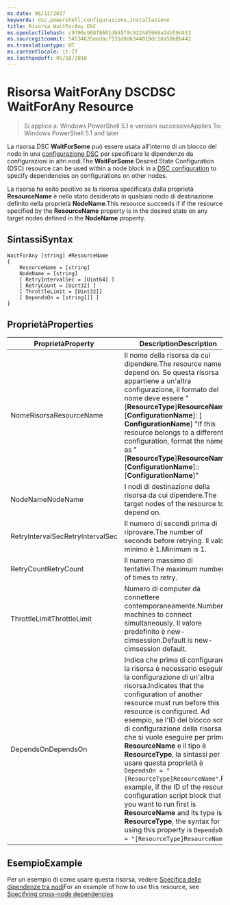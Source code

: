 ```yaml
---
ms.date: 06/12/2017
keywords: dsc,powershell,configurazione,installazione
title: Risorsa WaitForAny DSC
ms.openlocfilehash: c9700c908f8601db85f9c922445969a34b59d453
ms.sourcegitcommit: 54534635eedacf531d8d6344019dc16a50b8b441
ms.translationtype: HT
ms.contentlocale: it-IT
ms.lasthandoff: 05/16/2018
---
```

# <a name="dsc-waitforany-resource"></a><span data-ttu-id="b5f68-103">Risorsa WaitForAny DSC</span><span class="sxs-lookup"><span data-stu-id="b5f68-103">DSC WaitForAny Resource</span></span>

> <span data-ttu-id="b5f68-104">Si applica a: Windows PowerShell 5.1 e versioni successive</span><span class="sxs-lookup"><span data-stu-id="b5f68-104">Applies To: Windows PowerShell 5.1 and later</span></span>

<span data-ttu-id="b5f68-105">La risorsa DSC **WaitForSome** può essere usata all'interno di un blocco del nodo in una [configurazione DSC](configurations.md) per specificare le dipendenze da configurazioni in altri nodi.</span><span class="sxs-lookup"><span data-stu-id="b5f68-105">The **WaitForSome** Desired State Configuration (DSC) resource can be used within a node block in a [DSC configuration](configurations.md) to specify dependencies on configurations on other nodes.</span></span>

<span data-ttu-id="b5f68-106">La risorsa ha esito positivo se la risorsa specificata dalla proprietà **ResourceName** è nello stato desiderato in qualsiasi nodo di destinazione definito nella proprietà **NodeName**.</span><span class="sxs-lookup"><span data-stu-id="b5f68-106">This resource succeeds if if the resource specified by the **ResourceName** property is in the desired state on any target nodes defined in the **NodeName** property.</span></span>


## <a name="syntax"></a><span data-ttu-id="b5f68-107">Sintassi</span><span class="sxs-lookup"><span data-stu-id="b5f68-107">Syntax</span></span>

```
WaitForAny [string] #ResourceName
{
    ResourceName = [string]
    NodeName = [string]
    [ RetryIntervalSec = [Uint64] ]
    [ RetryCount = [Uint32] ]
    [ ThrottleLimit = [Uint32]]
    [ DependsOn = [string[]] ]
}
```

## <a name="properties"></a><span data-ttu-id="b5f68-108">Proprietà</span><span class="sxs-lookup"><span data-stu-id="b5f68-108">Properties</span></span>

|  <span data-ttu-id="b5f68-109">Proprietà</span><span class="sxs-lookup"><span data-stu-id="b5f68-109">Property</span></span>  |  <span data-ttu-id="b5f68-110">Description</span><span class="sxs-lookup"><span data-stu-id="b5f68-110">Description</span></span>   |
|---|---|
| <span data-ttu-id="b5f68-111">NomeRisorsa</span><span class="sxs-lookup"><span data-stu-id="b5f68-111">ResourceName</span></span>| <span data-ttu-id="b5f68-112">Il nome della risorsa da cui dipendere.</span><span class="sxs-lookup"><span data-stu-id="b5f68-112">The resource name to depend on.</span></span> <span data-ttu-id="b5f68-113">Se questa risorsa appartiene a un'altra configurazione, il formato del nome deve essere "[__ResourceType__]__ResourceName__:: [__ConfigurationName__]: [ __ConfigurationName__] "</span><span class="sxs-lookup"><span data-stu-id="b5f68-113">If this resource belongs to a different configuration, format the name as "[__ResourceType__]__ResourceName__::[__ConfigurationName__]::[__ConfigurationName__]"</span></span>|
| <span data-ttu-id="b5f68-114">NodeName</span><span class="sxs-lookup"><span data-stu-id="b5f68-114">NodeName</span></span>| <span data-ttu-id="b5f68-115">I nodi di destinazione della risorsa da cui dipendere.</span><span class="sxs-lookup"><span data-stu-id="b5f68-115">The target nodes of the resource to depend on.</span></span>|
| <span data-ttu-id="b5f68-116">RetryIntervalSec</span><span class="sxs-lookup"><span data-stu-id="b5f68-116">RetryIntervalSec</span></span>| <span data-ttu-id="b5f68-117">Il numero di secondi prima di riprovare.</span><span class="sxs-lookup"><span data-stu-id="b5f68-117">The number of seconds before retrying.</span></span> <span data-ttu-id="b5f68-118">Il valore minimo è 1.</span><span class="sxs-lookup"><span data-stu-id="b5f68-118">Minimum is 1.</span></span>|
| <span data-ttu-id="b5f68-119">RetryCount</span><span class="sxs-lookup"><span data-stu-id="b5f68-119">RetryCount</span></span>| <span data-ttu-id="b5f68-120">Il numero massimo di tentativi.</span><span class="sxs-lookup"><span data-stu-id="b5f68-120">The maximum number of times to retry.</span></span>|
| <span data-ttu-id="b5f68-121">ThrottleLimit</span><span class="sxs-lookup"><span data-stu-id="b5f68-121">ThrottleLimit</span></span>| <span data-ttu-id="b5f68-122">Numero di computer da connettere contemporaneamente.</span><span class="sxs-lookup"><span data-stu-id="b5f68-122">Number of machines to connect simultaneously.</span></span> <span data-ttu-id="b5f68-123">Il valore predefinito è new-cimsession.</span><span class="sxs-lookup"><span data-stu-id="b5f68-123">Default is new-cimsession default.</span></span>|
| <span data-ttu-id="b5f68-124">DependsOn</span><span class="sxs-lookup"><span data-stu-id="b5f68-124">DependsOn</span></span> | <span data-ttu-id="b5f68-125">Indica che prima di configurare la risorsa è necessario eseguire la configurazione di un'altra risorsa.</span><span class="sxs-lookup"><span data-stu-id="b5f68-125">Indicates that the configuration of another resource must run before this resource is configured.</span></span> <span data-ttu-id="b5f68-126">Ad esempio, se l'ID del blocco script di configurazione della risorsa che si vuole eseguire per primo è __ResourceName__ e il tipo è __ResourceType__, la sintassi per usare questa proprietà è `DependsOn = "[ResourceType]ResourceName"`.</span><span class="sxs-lookup"><span data-stu-id="b5f68-126">For example, if the ID of the resource configuration script block that you want to run first is __ResourceName__ and its type is __ResourceType__, the syntax for using this property is `DependsOn = "[ResourceType]ResourceName"`.</span></span>|


## <a name="example"></a><span data-ttu-id="b5f68-127">Esempio</span><span class="sxs-lookup"><span data-stu-id="b5f68-127">Example</span></span>

<span data-ttu-id="b5f68-128">Per un esempio di come usare questa risorsa, vedere [Specifica delle dipendenze tra nodi](crossNodeDependencies.md)</span><span class="sxs-lookup"><span data-stu-id="b5f68-128">For an example of how to use this resource, see [Specifying cross-node dependencies](crossNodeDependencies.md)</span></span>